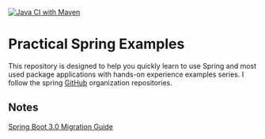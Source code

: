 [![Java CI with Maven](https://github.com/ibrahimatay/Practical-Spring-Examples/actions/workflows/maven.yml/badge.svg)](https://github.com/ibrahimatay/Practical-Spring-Examples/actions/workflows/maven.yml)

# Practical Spring Examples

This repository is designed to help you quickly learn to use Spring and most used package applications with hands-on experience examples series. I follow the spring [GitHub] organization repositories.

## Notes
[Spring Boot 3.0 Migration Guide](https://github.com/spring-projects/spring-boot/wiki/Spring-Boot-3.0-Migration-Guide)


[GitHub]: https://github.com/spring-projects
